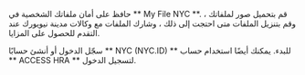 حافظ على أمان ملفاتك الشخصية في ** My File NYC **. قم بتحميل صور لملفاتك ، وقم بتنزيل الملفات متى احتجت إلى ذلك ، وشارك الملفات مع وكالات مدينة نيويورك عند التقدم للحصول على المزايا.

سجّل الدخول أو أنشئ حسابًا ** NYC (NYC.ID) ** للبدء. يمكنك أيضًا استخدام حساب ** ACCESS HRA ** لتسجيل الدخول.
